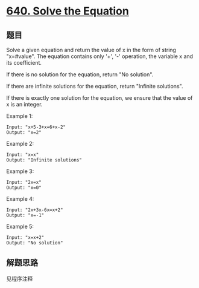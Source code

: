 # [640. Solve the Equation](https://leetcode.com/problems/solve-the-equation/)

## 题目

Solve a given equation and return the value of x in the form of string "x=#value". The equation contains only '+', '-' operation, the variable x and its coefficient.

If there is no solution for the equation, return "No solution".

If there are infinite solutions for the equation, return "Infinite solutions".

If there is exactly one solution for the equation, we ensure that the value of x is an integer.

Example 1:

```text
Input: "x+5-3+x=6+x-2"
Output: "x=2"
```

Example 2:

```text
Input: "x=x"
Output: "Infinite solutions"
```

Example 3:

```text
Input: "2x=x"
Output: "x=0"
```

Example 4:

```text
Input: "2x+3x-6x=x+2"
Output: "x=-1"
```

Example 5:

```text
Input: "x=x+2"
Output: "No solution"
```

## 解题思路

见程序注释
